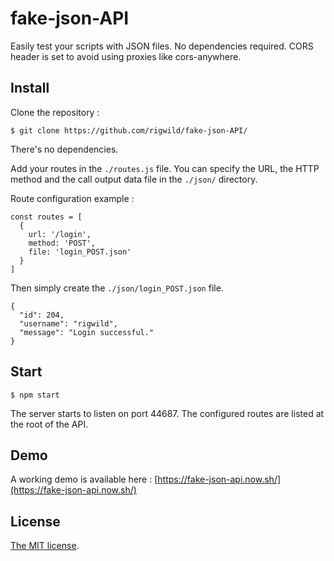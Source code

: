
# fake-json-API

Easily test your scripts with JSON files.  No dependencies required. CORS header is set to avoid using proxies like cors-anywhere. 

## Install
Clone the repository :

    $ git clone https://github.com/rigwild/fake-json-API/

There's no dependencies.

Add your routes in the `./routes.js` file.
You can specify the URL, the HTTP method and the call output data file in the `./json/` directory.

Route configuration example :

    const routes = [
      {
        url: '/login',
        method: 'POST',
        file: 'login_POST.json'
      }
    ]

Then simply create the `./json/login_POST.json` file.

    {
      "id": 204,
      "username": "rigwild",
      "message": "Login successful."
    }
  
## Start

    $ npm start
 
The server starts to listen on port 44687.
The configured routes are listed at the root of the API.

## Demo
A working demo is available here : [https://fake-json-api.now.sh/](https://fake-json-api.now.sh/)

## License
[The MIT license](https://github.com/rigwild/fake-json-API/blob/master/LICENSE).
